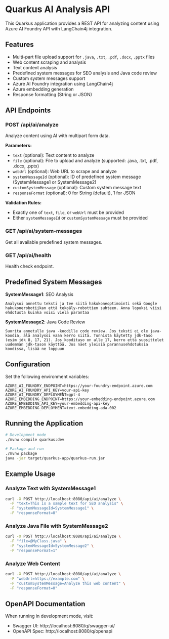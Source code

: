 # Quarkus AI Analysis API

This Quarkus application provides a REST API for analyzing content using Azure AI Foundry API with LangChain4j integration.

## Features

- Multi-part file upload support for `.java`, `.txt`, `.pdf`, `.docx`, `.pptx` files
- Web content scraping and analysis
- Text content analysis
- Predefined system messages for SEO analysis and Java code review
- Custom system messages support
- Azure AI Foundry integration using LangChain4j
- Azure embedding generation
- Response formatting (String or JSON)

## API Endpoints

### POST /api/ai/analyze
Analyze content using AI with multipart form data.

**Parameters:**
- `text` (optional): Text content to analyze
- `file` (optional): File to upload and analyze (supported: .java, .txt, .pdf, .docx, .pptx)
- `webUrl` (optional): Web URL to scrape and analyze
- `systemMessageId` (optional): ID of predefined system message (SystemMessage1 or SystemMessage2)
- `customSystemMessage` (optional): Custom system message text
- `responseFormat` (optional): 0 for String (default), 1 for JSON

**Validation Rules:**
- Exactly one of `text`, `file`, or `webUrl` must be provided
- Either `systemMessageId` or `customSystemMessage` must be provided

### GET /api/ai/system-messages
Get all available predefined system messages.

### GET /api/ai/health
Health check endpoint.

## Predefined System Messages

**SystemMessage1**: SEO Analysis
```
Analysoi annettu teksti ja tee siitä hakukoneoptimointi sekä Google hakukonerobotiikan että tekoäly-robottien suhteen. Anna lopuksi viisi ehdotusta kuinka voisi vielä parantaa
```

**SystemMessage2**: Java Code Review
```
Suorita annetulle java -koodille code review. Jos teksti ei ole java-koodia, älä analysoi vaan kerro siitä. Tunnista käytetty jdk-taso (esim jdk 8, 17, 21). Jos kooditaso on alle 17, kerro että suosittelet uudemman jdk-tason käyttöä. Jos näet yleisiä parannusehdotuksia koodissa, lisää ne loppuun
```

## Configuration

Set the following environment variables:

```properties
AZURE_AI_FOUNDRY_ENDPOINT=https://your-foundry-endpoint.azure.com
AZURE_AI_FOUNDRY_API_KEY=your-api-key
AZURE_AI_FOUNDRY_DEPLOYMENT=gpt-4
AZURE_EMBEDDING_ENDPOINT=https://your-embedding-endpoint.azure.com
AZURE_EMBEDDING_API_KEY=your-embedding-api-key
AZURE_EMBEDDING_DEPLOYMENT=text-embedding-ada-002
```

## Running the Application

```bash
# Development mode
./mvnw compile quarkus:dev

# Package and run
./mvnw package
java -jar target/quarkus-app/quarkus-run.jar
```

## Example Usage

### Analyze Text with SystemMessage1
```bash
curl -X POST http://localhost:8080/api/ai/analyze \
  -F "text=This is a sample text for SEO analysis" \
  -F "systemMessageId=SystemMessage1" \
  -F "responseFormat=0"
```

### Analyze Java File with SystemMessage2
```bash
curl -X POST http://localhost:8080/api/ai/analyze \
  -F "file=@MyClass.java" \
  -F "systemMessageId=SystemMessage2" \
  -F "responseFormat=1"
```

### Analyze Web Content
```bash
curl -X POST http://localhost:8080/api/ai/analyze \
  -F "webUrl=https://example.com" \
  -F "customSystemMessage=Analyze this web content" \
  -F "responseFormat=0"
```

## OpenAPI Documentation

When running in development mode, visit:
- Swagger UI: http://localhost:8080/q/swagger-ui/
- OpenAPI Spec: http://localhost:8080/q/openapi